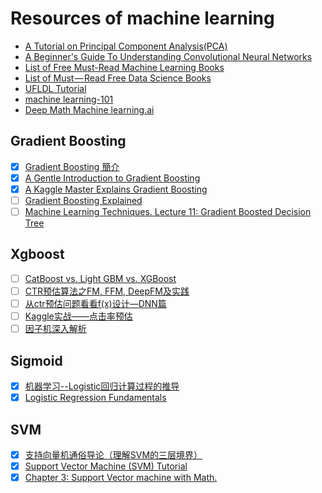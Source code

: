 # Resources of machine learning

* [A Tutorial on Principal Component Analysis(PCA)](https://arxiv.org/pdf/1404.1100.pdf)
* [A Beginner's Guide To Understanding Convolutional Neural Networks](https://adeshpande3.github.io/A-Beginner%27s-Guide-To-Understanding-Convolutional-Neural-Networks/)
* [List of Free Must-Read Machine Learning Books](https://towardsdatascience.com/list-of-free-must-read-machine-learning-books-89576749d2ff)
* [List of Must — Read Free Data Science Books](https://towardsdatascience.com/list-of-must-read-free-data-science-books-bfae4c5c5a16)
* [UFLDL Tutorial](http://deeplearning.stanford.edu/wiki/index.php/UFLDL_Tutorial)
* [machine learning-101](https://medium.com/machine-learning-101)
* [Deep Math Machine learning.ai](https://medium.com/deep-math-machine-learning-ai)


## Gradient Boosting

- [x] [Gradient Boosting 簡介](https://medium.com/@cwchang/gradient-boosting-%E7%B0%A1%E4%BB%8B-f3a578ae7205)
- [x] [A Gentle Introduction to Gradient Boosting](http://www.ccs.neu.edu/home/vip/teach/MLcourse/4_boosting/slides/gradient_boosting.pdf)
- [x] [A Kaggle Master Explains Gradient Boosting](http://blog.kaggle.com/2017/01/23/a-kaggle-master-explains-gradient-boosting/)
- [ ] [Gradient Boosting Explained](https://gormanalysis.com/gradient-boosting-explained/)
- [ ] [Machine Learning Techniques. Lecture 11: Gradient Boosted Decision Tree](https://www.csie.ntu.edu.tw/~htlin/mooc/doc/211_handout.pdf)

## Xgboost

- [ ] [CatBoost vs. Light GBM vs. XGBoost](https://towardsdatascience.com/catboost-vs-light-gbm-vs-xgboost-5f93620723db?spm=5176.9876270.0.0.2f172ef10Rz9hu)
- [ ] [CTR预估算法之FM, FFM, DeepFM及实践](https://blog.csdn.net/John_xyz/article/details/78933253)
- [ ] [从ctr预估问题看看f(x)设计—DNN篇](https://zhuanlan.zhihu.com/p/28202287?spm=5176.9876270.0.0.2f172ef10Rz9hu)
- [ ] [Kaggle实战——点击率预估](https://zhuanlan.zhihu.com/p/32500652?spm=5176.9876270.0.0.2f172ef10Rz9hu)
- [ ] [因子机深入解析](https://tracholar.github.io/machine-learning/2017/03/10/factorization-machine.html)

## Sigmoid

- [x] [机器学习--Logistic回归计算过程的推导](https://blog.csdn.net/ligang_csdn/article/details/53838743)
- [x] [Logistic Regression Fundamentals](https://gormanalysis.com/logistic-regression-fundamentals/)

## SVM

- [x] [支持向量机通俗导论（理解SVM的三层境界）](https://blog.csdn.net/v_JULY_v/article/details/7624837)
- [x] [Support Vector Machine (SVM) Tutorial](https://blog.statsbot.co/support-vector-machines-tutorial-c1618e635e93)
- [x] [Chapter 3: Support Vector machine with Math.](https://medium.com/deep-math-machine-learning-ai/chapter-3-support-vector-machine-with-math-47d6193c82be)
